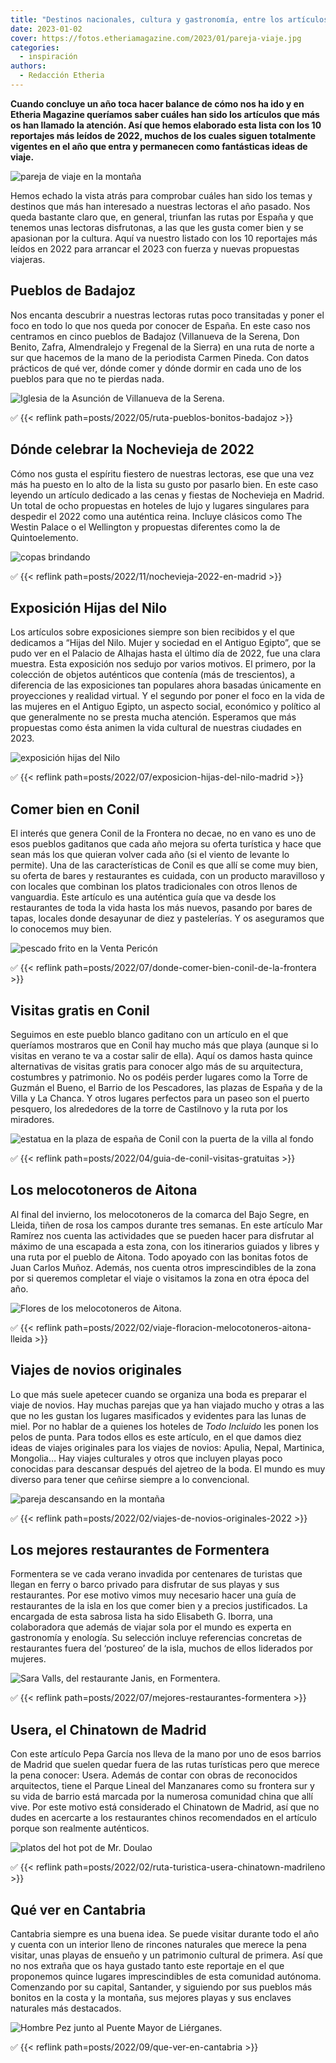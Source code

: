 ```yaml
---
title: "Destinos nacionales, cultura y gastronomía, entre los artículos más leídos"
date: 2023-01-02
cover: https://fotos.etheriamagazine.com/2023/01/pareja-viaje.jpg
categories: 
  - inspiración
authors: 
  - Redacción Etheria
---
```


**Cuando concluye un año toca hacer balance de cómo nos ha ido y en Etheria Magazine 
queríamos saber cuáles han sido los artículos que más os han llamado la atención. Así 
que hemos elaborado esta lista con los 10 reportajes más leídos de 2022, muchos de los 
cuales siguen totalmente vigentes en el año que entra y permanecen como fantásticas 
ideas de viaje.** 

![pareja de viaje en la montaña](https://fotos.etheriamagazine.com/2023/01/pareja-viaje.jpg "Echamos un vistazo a los artículos más leídos en 2022.")

Hemos echado la vista atrás para comprobar cuáles han sido los temas y destinos que más 
han interesado a nuestras lectoras el año pasado. Nos queda bastante claro que, en 
general, triunfan las rutas por España y que tenemos unas lectoras disfrutonas, a las 
que les gusta comer bien y se apasionan por la cultura. Aquí va nuestro listado con los 
10 reportajes más leídos en 2022 para arrancar el 2023 con fuerza y nuevas propuestas 
viajeras. 

## Pueblos de Badajoz

Nos encanta descubrir a nuestras lectoras rutas poco transitadas y poner el foco en todo 
lo que nos queda por conocer de España. En este caso nos centramos en cinco pueblos de 
Badajoz (Villanueva de la Serena, Don Benito, Zafra, Almendralejo y Fregenal de la 
Sierra) en una ruta de norte a sur que hacemos de la mano de la periodista Carmen 
Pineda. Con datos prácticos de qué ver, dónde comer y dónde dormir en cada uno de los 
pueblos para que no te pierdas nada. 

![Iglesia de la Asunción de Villanueva de la Serena.](https://fotos.etheriamagazine.com/2023/01/mas-leidos-2022-Villanueva-de-la-Serena-iglesia-asuncion.jpg "Iglesia de la Asunción de Villanueva de la Serena. © Ayuntamiento Villanueva de la Serena")

✅ {{< reflink path=posts/2022/05/ruta-pueblos-bonitos-badajoz >}} 

## Dónde celebrar la Nochevieja de 2022

Cómo nos gusta el espíritu fiestero de nuestras lectoras, ese que una vez más ha puesto 
en lo alto de la lista su gusto por pasarlo bien. En este caso leyendo un artículo 
dedicado a las cenas y fiestas de Nochevieja en Madrid. Un total de ocho propuestas en 
hoteles de lujo y lugares singulares para despedir el 2022 como una auténtica reina. 
Incluye clásicos como The Westin Palace o el Wellington y propuestas diferentes como la 
de Quintoelemento. 

![copas brindando](https://fotos.etheriamagazine.com/2023/01/mas-leidos-2022-nochevieja-brindis-780x450-1.jpg "En Nochevieja hay que celebrar y celebrar.")

✅ {{< reflink path=posts/2022/11/nochevieja-2022-en-madrid >}} 

## Exposición Hijas del Nilo

Los artículos sobre exposiciones siempre son bien recibidos y el que dedicamos a “Hijas 
del Nilo. Mujer y sociedad en el Antiguo Egipto”, que se pudo ver en el Palacio de 
Alhajas hasta el último día de 2022, fue una clara muestra. Esta exposición nos sedujo 
por varios motivos. El primero, por la colección de objetos auténticos que contenía (más 
de trescientos), a diferencia de las exposiciones tan populares ahora basadas únicamente 
en proyecciones y realidad virtual. Y el segundo por poner el foco en la vida de las 
mujeres en el Antiguo Egipto, un aspecto social, económico y político al que 
generalmente no se presta mucha atención. Esperamos que más propuestas como ésta animen 
la vida cultural de nuestras ciudades en 2023. 

![exposición hijas del Nilo](https://fotos.etheriamagazine.com/2023/01/mas-leidos-2022-Hijas-del-Nilo-sala-iluminada.jpg "Sala de la exposición © Hijas del Nilo.")

✅ {{< reflink path=posts/2022/07/exposicion-hijas-del-nilo-madrid >}} 

## Comer bien en Conil

El interés que genera Conil de la Frontera no decae, no en vano es uno de esos pueblos 
gaditanos que cada año mejora su oferta turística y hace que sean más los que quieran 
volver cada año (si el viento de levante lo permite). Una de las características de 
Conil es que allí se come muy bien, su oferta de bares y restaurantes es cuidada, con un 
producto maravilloso y con locales que combinan los platos tradicionales con otros 
llenos de vanguardia. Este artículo es una auténtica guía que va desde los restaurantes 
de toda la vida hasta los más nuevos, pasando por bares de tapas, locales donde 
desayunar de diez y pastelerías. Y os aseguramos que lo conocemos muy bien. 

![pescado frito en la Venta Pericón](https://fotos.etheriamagazine.com/2023/01/mas-leidos-2022-venta-pericon-conil.jpg "Fritura de la Venta Pericón, en Conil. © Pepa García")

✅ {{< reflink path=posts/2022/07/donde-comer-bien-conil-de-la-frontera >}} 

## Visitas gratis en Conil

Seguimos en este pueblo blanco gaditano con un artículo en el que queríamos mostraros 
que en Conil hay mucho más que playa (aunque si lo visitas en verano te va a costar 
salir de ella). Aquí os damos hasta quince alternativas de visitas gratis para conocer 
algo más de su arquitectura, costumbres y patrimonio. No os podéis perder lugares como 
la Torre de Guzmán el Bueno, el Barrio de los Pescadores, las plazas de España y de la 
Villa y La Chanca. Y otros lugares perfectos para un paseo son el puerto pesquero, los 
alrededores de la torre de Castilnovo y la ruta por los miradores. 

![estatua en la plaza de españa de Conil con la puerta de la villa al fondo](https://fotos.etheriamagazine.com/2023/01/mas-leidos-2022-plaza-espana-conil.jpg "Plaza de España de Conil. © Pepa García")

✅ {{< reflink path=posts/2022/04/guia-de-conil-visitas-gratuitas >}} 

## Los melocotoneros de Aitona

Al final del invierno, los melocotoneros de la comarca del Bajo Segre, en Lleida, tiñen 
de rosa los campos durante tres semanas. En este artículo Mar Ramírez nos cuenta las 
actividades que se pueden hacer para disfrutar al máximo de una escapada a esta zona, 
con los itinerarios guiados y libres y una ruta por el pueblo de Aitona. Todo apoyado 
con las bonitas fotos de Juan Carlos Muñoz. Además, nos cuenta otros imprescindibles de 
la zona por si queremos completar el viaje o visitamos la zona en otra época del año. 

![Flores de los melocotoneros de Aitona.](https://fotos.etheriamagazine.com/2023/01/mas-leidos-2022-Fruiturismo-lleida.jpg "Flores de los melocotoneros de Aitona.")

✅ {{< reflink path=posts/2022/02/viaje-floracion-melocotoneros-aitona-lleida >}} 

## Viajes de novios originales

Lo que más suele apetecer cuando se organiza una boda es preparar el viaje de novios. 
Hay muchas parejas que ya han viajado mucho y otras a las que no les gustan los lugares 
masificados y evidentes para las lunas de miel. Por no hablar de a quienes los hoteles 
de _Todo Incluido_ les ponen los pelos de punta. Para todos ellos es este artículo, en 
el que damos diez ideas de viajes originales para los viajes de novios: Apulia, Nepal, 
Martinica, Mongolia… Hay viajes culturales y otros que incluyen playas poco conocidas 
para descansar después del ajetreo de la boda. El mundo es muy diverso para tener que 
ceñirse siempre a lo convencional. 

![pareja descansando en la montaña](https://fotos.etheriamagazine.com/2023/01/mas-leidos-2022-viajes-novios-originales-pareja.jpg "No renuncies a tu luna de miel soñada.")

✅ {{< reflink path=posts/2022/02/viajes-de-novios-originales-2022 >}} 

## Los mejores restaurantes de Formentera

Formentera se ve cada verano invadida por centenares de turistas que llegan en ferry o 
barco privado para disfrutar de sus playas y sus restaurantes. Por ese motivo vimos muy 
necesario hacer una guía de restaurantes de la isla en los que comer bien y a precios 
justificados. La encargada de esta sabrosa lista ha sido Elisabeth G. Iborra, una 
colaboradora que además de viajar sola por el mundo es experta en gastronomía y 
enología. Su selección incluye referencias concretas de restaurantes fuera del 
‘postureo’ de la isla, muchos de ellos liderados por mujeres. 

![Sara Valls, del restaurante Janis, en Formentera.](https://fotos.etheriamagazine.com/2023/01/mas-leidos-2022-formentera-sara-valls.jpg "Sara Valls, del restaurante Janis, en Formentera.")

✅ {{< reflink path=posts/2022/07/mejores-restaurantes-formentera >}} 

## Usera, el Chinatown de Madrid

Con este artículo Pepa García nos lleva de la mano por uno de esos barrios de Madrid que 
suelen quedar fuera de las rutas turísticas pero que merece la pena conocer: Usera. 
Además de contar con obras de reconocidos arquitectos, tiene el Parque Lineal del 
Manzanares como su frontera sur y su vida de barrio está marcada por la numerosa 
comunidad china que allí vive. Por este motivo está considerado el Chinatown de Madrid, 
así que no dudes en acercarte a los restaurantes chinos recomendados en el artículo 
porque son realmente auténticos. 

![platos del hot pot de Mr. Doulao](https://fotos.etheriamagazine.com/2023/01/mas-leidos-2022-mrdoulao-hotpot-usera.jpg "© Mr. Doulao, un restaurante hot pot de Usera.")

✅ {{< reflink path=posts/2022/02/ruta-turistica-usera-chinatown-madrileno >}} 

## Qué ver en Cantabria

Cantabria siempre es una buena idea. Se puede visitar durante todo el año y cuenta con 
un interior lleno de rincones naturales que merece la pena visitar, unas playas de 
ensueño y un patrimonio cultural de primera. Así que no nos extraña que os haya gustado 
tanto este reportaje en el que proponemos quince lugares imprescindibles de esta 
comunidad autónoma. Comenzando por su capital, Santander, y siguiendo por sus pueblos 
más bonitos en la costa y la montaña, sus mejores playas y sus enclaves naturales más 
destacados. 

![Hombre Pez junto al Puente Mayor de Liérganes.](https://fotos.etheriamagazine.com/2023/01/mas-leidos-2022-puente-hombre-pez-Lierganes.jpg "Hombre Pez junto al Puente Mayor de Liérganes.")

✅ {{< reflink path=posts/2022/09/que-ver-en-cantabria >}}
